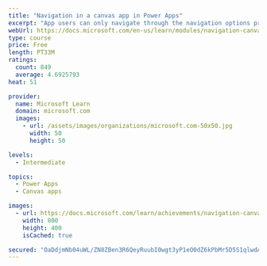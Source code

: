 ```yaml
---
title: "Navigation in a canvas app in Power Apps"
excerpt: "App users can only navigate through the navigation options provided by an app developer, and this module is designed to help you build a good navigation experience for your canvas app."
webUrl: https://docs.microsoft.com/en-us/learn/modules/navigation-canvas-app/
type: course
price: Free
length: PT33M
ratings:
  count: 849
  average: 4.6925793
heat: 51

provider:
  name: Microsoft Learn
  domain: microsoft.com
  images:
    - url: /assets/images/organizations/microsoft.com-50x50.jpg
      width: 50
      height: 50

levels:
  - Intermediate

topics:
  - Power Apps
  - Canvas apps

images:
  - url: https://docs.microsoft.com/learn/achievements/navigation-canvas-app-social.png
    width: 800
    height: 400
    isCached: true

secured: "OaDdjmNb04uWL/ZN8ZBen3R6QeyRuubI0wgt3yP1eO0dZ6kPbMr5D5S1qlwdAr9/ZoxbEf9zQ4N+TZtSUuukV8OWZxVTZDyZl9xnyE2aYlU7DMxlFp/72GwcK9XU8qrnX1lHzSzvdPl20xzwLlVqcdWjQdwHTll7hSLYUnSILxxyPXhkAxLBMzGh/juNUXAP9/BLt1JgOryXYH6+1MijLxs+ZjiuXzG+QC5iuSyGxZZ42j7ji44DvlIjPH1y9RRNqyr/SYOz0/idj++Exn7OiX5JzbloPxaIeCC9AX2Mc2o+3efHQtxnEnIsZHVFcdzIJ++KhoPyoXZqFYECsJUgHwhnHnYGrGRQ44tcSdUKIpYgscTV1hZwzl35ZSV8WkFCLdrhmFOVOCq6Xy97v9uKmHnm947WMMYnZ8xR5x8y7Rc=;z8Raw1vZjhdApPaByTvsaw=="
---
```


